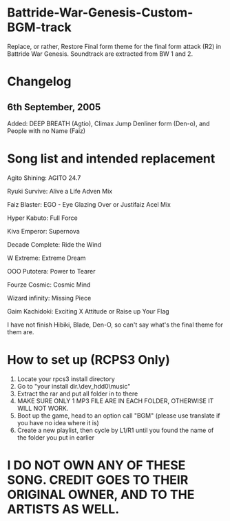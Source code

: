 # Battride-War-Genesis-Custom-BGM-track
Replace, or rather, Restore Final form theme for the final form attack (R2) in Battride War Genesis. Soundtrack are extracted from BW 1 and 2.

# Changelog
## 6th September, 2005
Added: DEEP BREATH (Agtio), Climax Jump Denliner form (Den-o), and People with no Name (Faiz)

# Song list and intended replacement


Agito Shining: AGITO 24.7

Ryuki Survive: Alive a Life Adven Mix

Faiz Blaster: EGO - Eye Glazing Over or Justifaiz Acel Mix

Hyper Kabuto: Full Force

Kiva Emperor: Supernova

Decade Complete: Ride the Wind

W Extreme: Extreme Dream

OOO Putotera: Power to Tearer

Fourze Cosmic: Cosmic Mind

Wizard infinity: Missing Piece

Gaim Kachidoki: Exciting X Attitude or Raise up Your Flag


I have not finish Hibiki, Blade, Den-O, so can't say what's the final theme for them are.

# How to set up (RCPS3 Only)
1. Locate your rpcs3 install directory
2. Go to "your install dir.\dev_hdd0\music"
3. Extract the rar and put all folder in to there
4. MAKE SURE ONLY 1 MP3 FILE ARE IN EACH FOLDER, OTHERWISE IT WILL NOT WORK.
5. Boot up the game, head to an option call "BGM" (please use translate if you have no idea where it is)
6. Create a new playlist, then cycle by L1/R1 until you found the name of the folder you put in earlier 

# I DO NOT OWN ANY OF THESE SONG. CREDIT GOES TO THEIR ORIGINAL OWNER, AND TO THE ARTISTS AS WELL.
